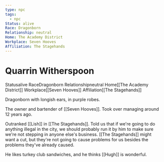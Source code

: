```yaml
---
type: npc
tags:
  - npc
Status: alive
Race: Dragonborn
Relationship: neutral
Home: The Academy District
Workplace: Seven Hooves
Affiliation: The Stagehands
---
```


# Quarrin Witherspoon
<span class="dataview inline-field"><span class="inline-field-key">Status</span><span class="inline-field-value">alive</span></span>
<span class="dataview inline-field"><span class="inline-field-key">Race</span><span class="inline-field-value">Dragonborn</span></span>
<span class="dataview inline-field"><span class="inline-field-key">Relationship</span><span class="inline-field-value">neutral</span></span>
<span class="dataview inline-field"><span class="inline-field-key">Home</span><span class="inline-field-value">[[The Academy District]]</span></span>
<span class="dataview inline-field"><span class="inline-field-key">Workplace</span><span class="inline-field-value">[[Seven Hooves]]</span></span>
<span class="dataview inline-field"><span class="inline-field-key">Affiliation</span><span class="inline-field-value">[[The Stagehands]]</span></span>

Dragonborn with longish ears, in purple robes.

The owner and bartender of [[Seven Hooves]]. Took over managing around 12 years ago.

Outranked [[Lish]] in [[The Stagehands]]. Told us that if we're going to do anything illegal in the city, we should probably run it by him to make sure we're not stepping in anyone else's business. [[The Stagehands]] might want a cut, but they're not going to cause problems for us besides the problems they've already caused.

He likes turkey club sandwiches, and he thinks [[Hugh]] is wonderful. 